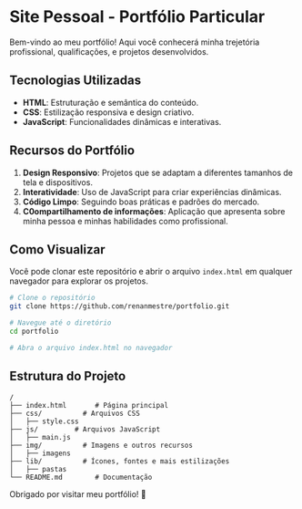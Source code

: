 # Site Pessoal - Portfólio Particular

Bem-vindo ao meu portfólio! Aqui você conhecerá minha trejetória profissional, qualificações, e projetos desenvolvidos.

## Tecnologias Utilizadas

- **HTML**: Estruturação e semântica do conteúdo.
- **CSS**: Estilização responsiva e design criativo.
- **JavaScript**: Funcionalidades dinâmicas e interativas.

## Recursos do Portfólio

1. **Design Responsivo**: Projetos que se adaptam a diferentes tamanhos de tela e dispositivos.
2. **Interatividade**: Uso de JavaScript para criar experiências dinâmicas.
3. **Código Limpo**: Seguindo boas práticas e padrões do mercado.
4. **C0ompartilhamento de informações**: Aplicação que apresenta sobre minha pessoa e minhas habilidades como profissional.

## Como Visualizar

Você pode clonar este repositório e abrir o arquivo `index.html` em qualquer navegador para explorar os projetos.

```bash
# Clone o repositório
git clone https://github.com/renanmestre/portfolio.git

# Navegue até o diretório
cd portfolio

# Abra o arquivo index.html no navegador
```

## Estrutura do Projeto

```plaintext
/
├── index.html       # Página principal
├── css/          # Arquivos CSS
│   ├── style.css
├── js/         # Arquivos JavaScript
│   ├── main.js
├── img/          # Imagens e outros recursos
│   ├── imagens
├── lib/          # Ícones, fontes e mais estilizações
│   ├── pastas
└── README.md        # Documentação
```

Obrigado por visitar meu portfólio! :rocket:
